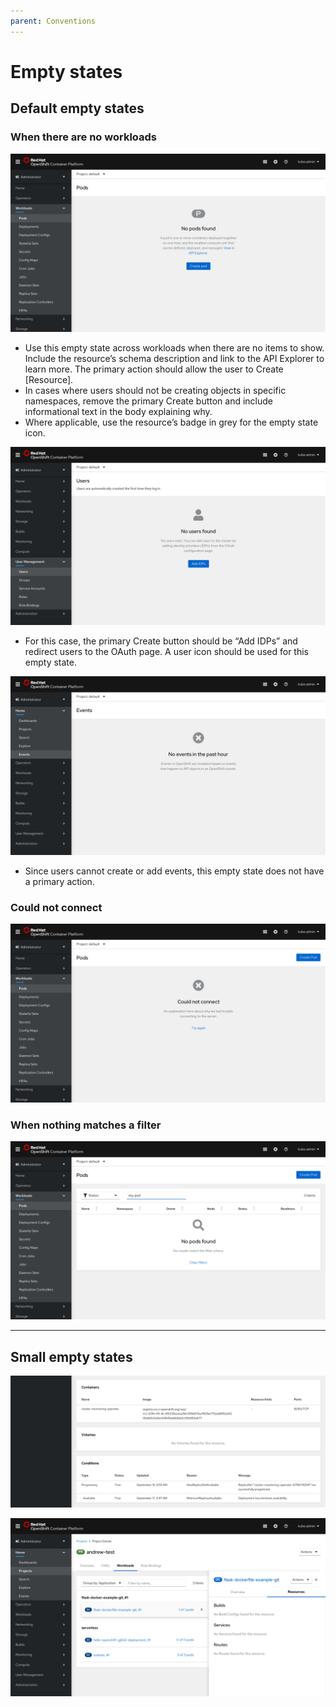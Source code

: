 ```yaml
---
parent: Conventions
---
```


# Empty states

## Default empty states

### When there are no workloads

![no workloads](../images/When-there-are-no-workloads.png)

+ Use this empty state across workloads when there are no items to show. Include the resource’s schema description and link to the API Explorer to learn more. The primary action should allow the user to Create [Resource].
+ In cases where users should not be creating objects in specific namespaces, remove the primary Create button and include informational text in the body explaining why.
+ Where applicable, use the resource’s badge in grey for the empty state icon.

![no workloads2](../images/When-there-are-no-workloads2.png)

+ For this case, the primary Create button should be “Add IDPs” and redirect users to the OAuth page. A user icon should be used for this empty state.

![no workloads3](../images/When-there-are-no-workloads3.png)

+ Since users cannot create or add events, this empty state does not have a primary action.

### Could not connect

![could not connect](../images/Could-not-connect.png)

### When nothing matches a filter

![nothing matches a filter connect](../images/When-nothing-matches-a-filter.png)

---

## Small empty states


![small empty states1](../images/Small-empty-state.png)

![small empty states2](../images/Small-empty-state-2.png)
